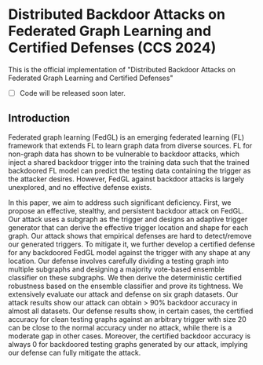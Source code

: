 # Distributed Backdoor Attacks on Federated Graph Learning and Certified Defenses  (CCS 2024)
This is the official implementation of "Distributed Backdoor Attacks on Federated Graph Learning and Certified Defenses"

- [ ] Code will be released soon later.

## Introduction
Federated graph learning (FedGL) is an emerging federated learning (FL) framework that extends FL to learn graph data from diverse sources. FL for non-graph data has shown to be vulnerable to backdoor attacks, which inject a shared backdoor trigger into the training data such that the trained backdoored FL model can predict the testing data containing the trigger as the attacker desires. However, FedGL against backdoor attacks is largely unexplored, and no effective defense exists. 

In this paper, we aim to address such significant deficiency. First, we propose an effective, stealthy, and persistent backdoor attack on FedGL. Our attack uses a subgraph as the trigger and designs an adaptive trigger generator that can derive the effective trigger location and shape for each graph. Our attack shows that empirical defenses are hard to detect/remove our generated triggers. To mitigate it, we further develop a certified defense for any backdoored FedGL model against the trigger with any shape at any location. Our defense involves carefully dividing a testing graph into multiple subgraphs and designing a majority vote-based ensemble classifier on these subgraphs. We then derive the deterministic certified robustness based on the ensemble classifier and prove its tightness. We extensively evaluate our attack and defense on six graph datasets. Our attack results show our attack can obtain > 90% backdoor accuracy in almost all datasets. Our defense results show, in certain cases, the certified accuracy for clean testing graphs against an arbitrary trigger with size 20 can be close to the normal accuracy under no attack, while there is a moderate gap in other cases. Moreover, the certified backdoor accuracy is always 0 for backdoored testing graphs generated by our attack, implying our defense can fully mitigate the attack. 



